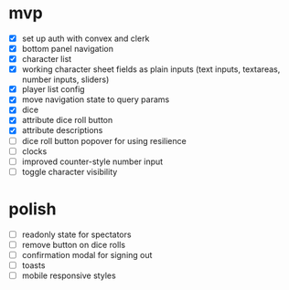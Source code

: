 # mvp

- [x] set up auth with convex and clerk
- [x] bottom panel navigation
- [x] character list
- [x] working character sheet fields as plain inputs (text inputs, textareas, number inputs, sliders)
- [x] player list config
- [x] move navigation state to query params
- [x] dice
- [x] attribute dice roll button
- [x] attribute descriptions
- [ ] dice roll button popover for using resilience
- [ ] clocks
- [ ] improved counter-style number input
- [ ] toggle character visibility

# polish

- [ ] readonly state for spectators
- [ ] remove button on dice rolls
- [ ] confirmation modal for signing out
- [ ] toasts
- [ ] mobile responsive styles
